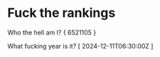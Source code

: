 # Fuck the rankings

Who the hell am I?
{ 6521105 }

What fucking year is it?
[ 2024-12-11T06:30:00Z ]
